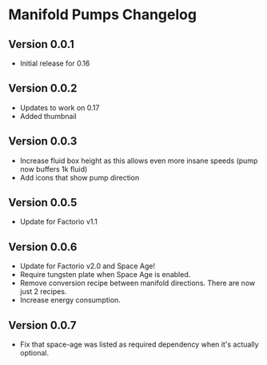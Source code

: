 # Manifold Pumps Changelog

## Version 0.0.1
- Initial release for 0.16

## Version 0.0.2
- Updates to work on 0.17
- Added thumbnail

## Version 0.0.3
- Increase fluid box height as this allows even more insane speeds (pump now buffers 1k fluid)
- Add icons that show pump direction

## Version 0.0.5
- Update for Factorio v1.1

## Version 0.0.6
- Update for Factorio v2.0 and Space Age!
- Require tungsten plate when Space Age is enabled.
- Remove conversion recipe between manifold directions. There are now just 2 recipes.
- Increase energy consumption.

## Version 0.0.7
- Fix that space-age was listed as required dependency when it's actually optional.